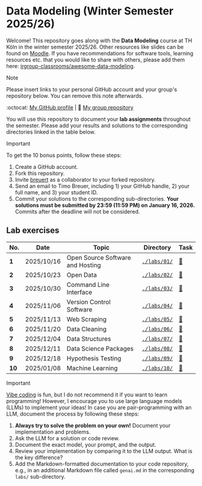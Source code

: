 # Data Modeling (Winter Semester 2025/26)

Welcome! This repository goes along with the **Data Modeling** course at TH Köln in the winter semester 2025/26. Other resources like slides can be found on [Moodle](https://elearning.iws.th-koeln.de/moodle/course/view.php?id=2818). If you have recommendations for software tools, learning resources etc. that you would like to share with others, please add them here: [irgroup-classrooms/awesome-data-modeling](https://github.com/irgroup-classrooms/awesome-data-modeling).

> [!NOTE]
> Please insert links to your personal GitHub account and your group's repository below. You can remove this note afterwards.

:octocat: [My GitHub profile](https://github.com/IliasChoumani) | :busts_in_silhouette: [My group repository]()  

You will use this repository to document your **lab assignments** throughout the semester. Please add your results and solutions to the corresponding directories linked in the table below.

> [!IMPORTANT]
> To get the 10 bonus points, follow these steps:
> 1. Create a GitHub account. 
> 2. Fork this repository.
> 3. Invite [breuert](https://github.com/breuert/) as a collaborator to your forked repository.
> 4. Send an email to Timo Breuer, including 1) your GitHub handle, 2) your full name, and 3) your student ID. 
> 5. Commit your solutions to the corresponding sub-directories. **Your solutions must be submitted by 23:59 (11:59 PM) on January 16, 2026.** Commits after the deadline will not be considered.

## Lab exercises

| No. | Date | Topic | Directory | Task |
| --- | ---| --- | --- | --- |
| **1** | 2025/10/16 | Open Source Software and Hosting | [`./labs/01/`](./labs/01/) | [:link:](https://gist.github.com/breuert/881ad6d93aa5027c3cb7217e6ec90941) |
| **2** | 2025/10/23 | Open Data | [`./labs/02/`](./labs/02/) | [:link:](https://gist.github.com/breuert/02fcce56cb75cc75e1105f491a2f6e84) |
| **3** | 2025/10/30 | Command Line Interface | [`./labs/03/`](./labs/03/) | [:link:](https://gist.github.com/breuert/4e2ce2387332807c5e767d2793952540) |
| **4** | 2025/11/06 | Version Control Software | [`./labs/04/`](./labs/04/) | [:link:](https://gist.github.com/breuert/4f0345a6478d286f7e45d06dea75c3f4) |
| **5** | 2025/11/13 | Web Scraping | [`./labs/05/`](./labs/05/) | [:link:](https://gist.github.com/breuert/6853f8d1d8c83bdf85c7be74c75ff401) |
| **6** | 2025/11/20 | Data Cleaning | [`./labs/06/`](./labs/06/) | [:link:](https://gist.github.com/breuert/6dc30144c36a849b31d54ac65405405e) |
| **7** | 2025/12/04 | Data Structures | [`./labs/07/`](./labs/07/) | [:link:](https://gist.github.com/breuert/c4ab7ef1bdc2ef4da3aba9b14e99a3f6) |
| **8** | 2025/12/11 | Data Science Packages | [`./labs/08/`](./labs/08/) | [:link:](https://gist.github.com/breuert/859c67cd96437e90fb39f94d12f6bb7c) |
| **9** | 2025/12/18 | Hypothesis Testing | [`./labs/09/`](./labs/09/) | [:link:](https://gist.github.com/breuert/2f4c0807fcd377b7bdba57c3872c4fb4) |
| **10** | 2025/01/08 | Machine Learning | [`./labs/10/`](./labs/10/) | [:link:](https://gist.github.com/breuert/00e13810eb3ec17e7a3701a935361474) |


> [!IMPORTANT]
> [Vibe coding](https://en.wikipedia.org/wiki/Vibe_coding) is fun, but I do not recommend it if you want to learn programming! However, I encourage you to use large language models (LLMs) to implement your ideas! In case you are pair-programming with an LLM, document the process by following these steps:
> 1. **Always try to solve the problem on your own!** Document your implementation and problems.
> 2. Ask the LLM for a solution or code review.
> 3. Document the exact model, your prompt, and the output.
> 4. Review your implementation by comparing it to the LLM output. What is the key difference?
> 5. Add the Markdown-formatted documentation to your code repository, e.g., in an additional Markdown file called `genai.md` in the corresponding `labs/` sub-directory.
